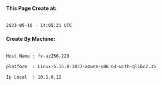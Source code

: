 
   
#### This Page Create at:

```bash

2023-05-16 - 14:05:21 UTC

```

#### Create By Machine:

```bash

Host Name : fv-az256-229

platform  : Linux-5.15.0-1037-azure-x86_64-with-glibc2.35

Ip Local  : 10.1.0.12

```

